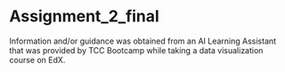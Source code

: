 # Assignment_2_final

Information and/or guidance was obtained from an AI Learning Assistant that was provided by TCC Bootcamp while taking a data visualization course on EdX. 
